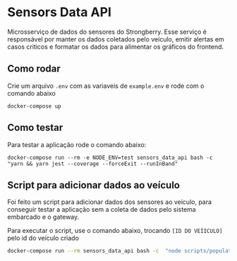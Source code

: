 # Sensors Data API

Microsserviço de dados do sensores do Strongberry. Esse serviço é responsável por manter os dados coletados pelo veículo, emitir alertas em casos criticos e formatar os dados para alimentar os gráficos do frontend.

## Como rodar

Crie um arquivo `.env` com as variaveis de `example.env` e rode com o comando abaixo

```
docker-compose up
```

## Como testar

Para testar a aplicação rode o comando abaixo:

```
docker-compose run --rm -e NODE_ENV=test sensors_data_api bash -c  "yarn && yarn jest --coverage --forceExit --runInBand"
```

## Script para adicionar dados ao veículo

Foi feito um script para adicionar dados dos sensores ao veículo, para conseguir testar a aplicação sem a coleta de dados pelo sistema embarcado e o gateway.

Para executar o script, use o comando abaixo, trocando `[ID DO VEÍICULO]` pelo id do veículo criado

```sh
docker-compose run --rm sensors_data_api bash -c  "node scripts/populate_sensors_data.js [ID DO VEÍICULO]"
```